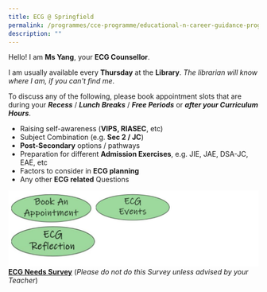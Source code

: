 ```yaml
---
title: ECG @ Springfield
permalink: /programmes/cce-programme/educational-n-career-guidance-programme/ecg-at-springfield
description: ""
---
```

Hello! I am **Ms Yang**, your **ECG Counsellor**.  
  
I am usually available every **Thursday** at the **Library**. _The librarian will know where I am, if you can't find me_.  
  
To discuss any of the following, please book appointment slots that are during your **_Recess_** / **_Lunch Breaks_** / **_Free Periods_** or **_after your Curriculum Hours_**.  

*   Raising self-awareness (**VIPS, RIASEC**, etc)
*   Subject Combination (e.g. **Sec 2 / JC**)
*   **Post-Secondary** options / pathways
*   Preparation for different **Admission Exercises**, e.g. JIE, JAE, DSA-JC, EAE, etc
*   Factors to consider in **ECG planning**
*   Any other **ECG related** Questions

![](/images/ecg%20@springfield.jpg)
[**ECG Needs Survey**](https://docs.google.com/forms/d/e/1FAIpQLSdR3xtwgHESjd4JxfKUws0ol-e9zAc9p8Vuhgh4VuRya25BrA/viewform) (_Please do not do this Survey unless advised by your Teacher_)